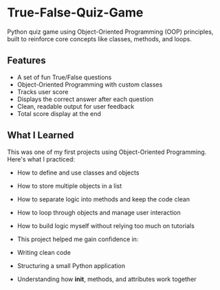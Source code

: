 # True-False-Quiz-Game
Python quiz game using Object-Oriented Programming (OOP) principles, built to reinforce core concepts like classes, methods, and loops.

##  Features

- A set of fun True/False questions
- Object-Oriented Programming with custom classes
- Tracks user score
- Displays the correct answer after each question
- Clean, readable output for user feedback
- Total score display at the end

## What I Learned
This was one of my first projects using Object-Oriented Programming. Here's what I practiced:

- How to define and use classes and objects

- How to store multiple objects in a list

- How to separate logic into methods and keep the code clean

- How to loop through objects and manage user interaction

- How to build logic myself without relying too much on tutorials

- This project helped me gain confidence in:

- Writing clean code

- Structuring a small Python application

- Understanding how __init__, methods, and attributes work together

